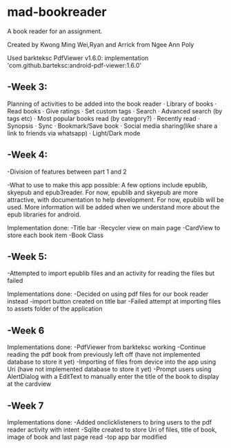 # mad-bookreader
A book reader for an assignment.

Created by Kwong Ming Wei,Ryan and Arrick from Ngee Ann Poly

Used barkteksc PdfViewer v1.6.0: 
implementation 'com.github.barteksc:android-pdf-viewer:1.6.0'

-Week 3:
-
Planning of activities to be added into the book reader
· Library of books
· Read books
· Give ratings
· Set custom tags
· Search
· Advanced search (by tags etc)
· Most popular books read (by category?)
· Recently read
· Synopsis
· Sync
· Bookmark/Save book
· Social media sharing(like share a link to friends via whatsapp)
· Light/Dark mode

-Week 4:
-

-Division of features between part 1 and 2

-What to use to make this app possible: A few options include epublib, skyepub and epub3reader. For now, epublib and skyepub are more attractive, with documentation to help development. For now, epublib will be used. More information will be added when we understand more about the epub libraries for android.

Implementation done:
-Title bar
-Recycler view on main page
-CardView to store each book item
-Book Class

-Week 5:
-

-Attempted to import epublib files and an activity for reading the files but failed

Implementations done:
-Decided on using pdf files for our book reader instead
-import button created on title bar
-Failed attempt at importing files to assets folder of the application

-Week 6
-

Implementations done:
-PdfViewer from barkteksc working
-Continue reading the pdf book from previously left off (have not implemented database to store it yet)
-Importing of files from device into the app using Uri (have not implemented database to store it yet)
-Prompt users using AlertDialog with a EditText to manually enter the title of the book to display at the cardview

-Week 7
-

Implementations done:
-Added onclicklisteners to bring users to the pdf reader activity with intent
-Sqlite created to store Uri of files, title of book, image of book and last page read
-top app bar modified
